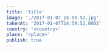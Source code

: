 ```yaml
---
title: 'title'
image: './2017-01-07_15-59-52.jpg'
takenAt: '2017-01-07T14:59:52.000Z'
country: '<country>'
place: '<place>'
publish: true
---
```

